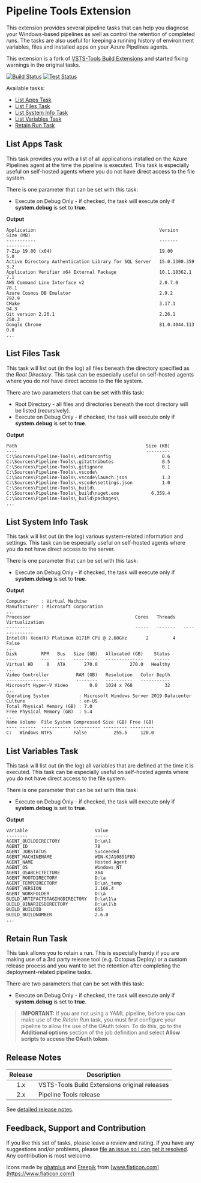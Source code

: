 <!-- omit in toc -->
# Pipeline Tools Extension

This extension provides several pipeline tasks that can help you diagnose your Windows-based pipelines as well as control the retention of completed runs. The tasks are also useful for keeping a running history of environment variables, files and installed apps on your Azure Pipelines agents.

This extension is a fork of [VSTS-Tools Build Extensions](https://marketplace.visualstudio.com/items?itemName=moonspace-labs-llc.vsts-tools-build-extensions) and started fixing warnings in the original tasks.

[![Build Status](https://dev.azure.com/totodem/Pipeline-Tools/_apis/build/status/Pipeline-Tools?branchName=master&label=build)](https://dev.azure.com/totodem/Pipeline-Tools/_build/latest?definitionId=10&branchName=master)
[![Test Status](https://dev.azure.com/totodem/Pipeline-Tools/_apis/build/status/Pipeline%20Tools%20Test?branchName=master&label=test)](https://dev.azure.com/totodem/Pipeline-Tools/_build/latest?definitionId=11&branchName=master)

Available tasks:

- [List Apps Task](#list-apps-task)
- [List Files Task](#list-files-task)
- [List System Info Task](#list-system-info-task)
- [List Variables Task](#list-variables-task)
- [Retain Run Task](#retain-run-task)

## List Apps Task

This task provides you with a list of all applications installed on the Azure Pipelines agent at the time the pipeline is executed. This task is especially useful on self-hosted agents where you do not have direct access to the file system.

There is one parameter that can be set with this task:

- Execute on Debug Only - if checked, the task will execute only if **system.debug** is set to **true**.

**Output**

``` text
Application                                              Version         Size (MB)
-----------                                              -------         ---------
7-Zip 19.00 (x64)                                        19.00                 5.0
Active Directory Authentication Library for SQL Server   15.0.1300.359         3.2
Application Verifier x64 External Package                10.1.18362.1          7.1
AWS Command Line Interface v2                            2.0.7.0              78.1
Azure Cosmos DB Emulator                                 2.9.2               792.9
CMake                                                    3.17.1               94.3
Git version 2.26.1                                       2.26.1              250.3
Google Chrome                                            81.0.4044.113         0.0
...
```

## List Files Task

This task will list out (in the log) all files beneath the directory specified as the *Root Directory*. This task can be especially useful on self-hosted agents where you do not have direct access to the file system.

There are two parameters that can be set with this task:

- Root Directory - all files and directories beneath the root directory will be listed (recursively).
- Execute on Debug Only - if checked, the task will execute only if **system.debug** is set to **true**.

**Output**

``` text
Path                                                Size (KB)
----                                                ---------
C:\Sources\Pipeline-Tools\.editorconfig                   0.6
C:\Sources\Pipeline-Tools\.gitattributes                  0.5
C:\Sources\Pipeline-Tools\.gitignore                      0.1
C:\Sources\Pipeline-Tools\.vscode\
C:\Sources\Pipeline-Tools\.vscode\launch.json             1.3
C:\Sources\Pipeline-Tools\.vscode\settings.json           1.0
C:\Sources\Pipeline-Tools\_build\
C:\Sources\Pipeline-Tools\_build\nuget.exe            6,359.4
C:\Sources\Pipeline-Tools\_build\packages\
...
```

## List System Info Task

This task will list out (in the log) various system-related information and settings. This task can be especially useful on self-hosted agents where you do not have direct access to the server.

There is one parameter that can be set with this task:

- Execute on Debug Only - if checked, the task will execute only if **system.debug** is set to **true**.

**Output**

``` text
Computer     : Virtual Machine
Manufacturer : Microsoft Corporation
...
Processor                                       Cores   Threads   Virtualization
---------                                       -----   -------   --------------
Intel(R) Xeon(R) Platinum 8171M CPU @ 2.60GHz       2         4            False
...
Disk         RPM   Bus   Size (GB)   Allocated (GB)    Status
----         ---   ---   ---------   --------------    ------
Virtual HD     0   ATA       270.0            270.0   Healthy
...
Video Controller          RAM (GB)   Resolution   Color Depth
----------------          --------   ----------   -----------
Microsoft Hyper-V Video        0.0   1024 x 768            32
...
Operating System           : Microsoft Windows Server 2019 Datacenter
Culture                    : en-US
Total Physical Memory (GB) : 7.0
Free Physical Memory (GB)  : 5.4
...
Name Volume  File System Compressed Size (GB) Free (GB)
---- ------  ----------- ---------- --------- ---------
C:   Windows NTFS        False          255.5     120.0
```

## List Variables Task

This task will list out (in the log) all variables that are defined at the time it is executed. This task can be especially useful on self-hosted agents where you do not have direct access to the file system.

There is one parameter that can be set with this task:

- Execute on Debug Only - if checked, the task will execute only if **system.debug** is set to **true**.

**Output**

``` text
Variable                         Value
--------                         -----
AGENT_BUILDDIRECTORY             D:\a\1
AGENT_ID                         78
AGENT_JOBSTATUS                  Succeeded
AGENT_MACHINENAME                WIN-KJA10851F8D
AGENT_NAME                       Hosted Agent
AGENT_OS                         Windows_NT
AGENT_OSARCHITECTURE             X64
AGENT_ROOTDIRECTORY              D:\a
AGENT_TEMPDIRECTORY              D:\a\_temp
AGENT_VERSION                    2.166.4
AGENT_WORKFOLDER                 D:\a
BUILD_ARTIFACTSTAGINGDIRECTORY   D:\a\1\a
BUILD_BINARIESDIRECTORY          D:\a\1\b
BUILD_BUILDID                    655
BUILD_BUILDNUMBER                2.6.0
...
```

## Retain Run Task

This task allows you to retain a run. This is especially handy if you are making use of a 3rd party release tool (e.g. Octopus Deploy) or a custom release process and you want to set the retention after completing the deployment-related pipeline tasks.

There are two parameters that can be set with this task:

- Execute on Debug Only - if checked, the task will execute only if **system.debug** is set to **true**.

> **IMPORTANT:** If you are not using a YAML pipeline, before you can make use of the *Retain Run* task, you must first configure your pipeline to allow the use of the OAuth token. To do this, go to the **Additional options** section of the job definition and select **Allow scripts to access the OAuth token**.

<!-- omit in toc -->
## Release Notes

| Release | Description                                   |
|:-------:| --------------------------------------------- |
| 1.x     | VSTS-Tools Build Extensions original releases |
| 2.x     | Pipeline Tools release                        |

See [detailed release notes](https://github.com/Thilas/Pipeline-Tools/releases).

<!-- omit in toc -->
## Feedback, Support and Contribution

If you like this set of tasks, please leave a review and rating. If you have any suggestions and/or problems, please [file an issue so I can get it resolved](https://github.com/Thilas/Pipeline-Tools/issues). Any contribution is most welcome.

Icons made by [phatplus](https://www.flaticon.com/authors/phatplus) and [Freepik](https://www.flaticon.com/authors/freepik) from [www.flaticon.com](https://www.flaticon.com/)
